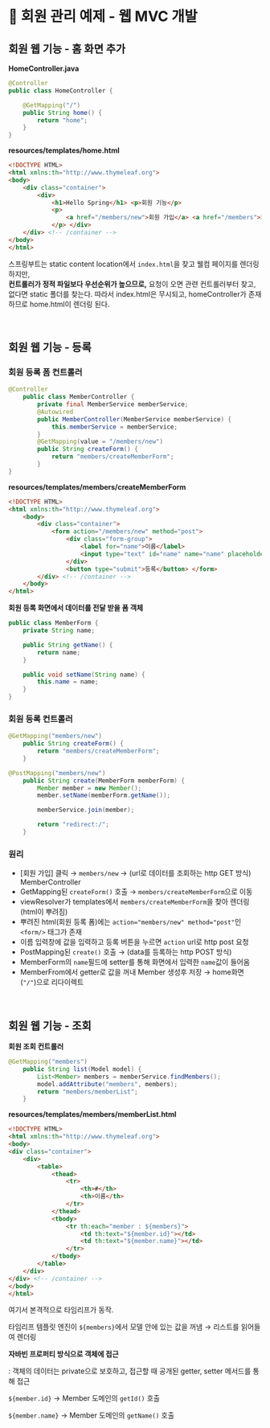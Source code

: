 # 🌱 회원 관리 예제 - 웹 MVC 개발

## 회원 웹 기능 - 홈 화면 추가

**HomeController.java**

```java
@Controller
public class HomeController {

    @GetMapping("/")
    public String home() {
        return "home";
    }
}
```

**resources/templates/home.html**

```html
<!DOCTYPE HTML>
<html xmlns:th="http://www.thymeleaf.org">
<body>
    <div class="container">
        <div>
            <h1>Hello Spring</h1> <p>회원 기능</p>
            <p>
                <a href="/members/new">회원 가입</a> <a href="/members">회원 목록</a>
            </p> </div>
    </div> <!-- /container -->
</body>
</html>
```

스프링부트는 static content location에서 `index.html`을 찾고 웰컴 페이지를 렌더링하지만,  
**컨트롤러가 정적 파일보다 우선순위가 높으므로,** 요청이 오면 관련 컨트롤러부터 찾고, 없다면 static 폴더를 찾는다. 따라서 index.html은 무시되고, homeController가 존재하므로 home.html이 렌더링 된다.

&nbsp;

## 회원 웹 기능 - 등록

### **회원 등록 폼 컨트롤러**

```java
@Controller
    public class MemberController {
        private final MemberService memberService;
        @Autowired
        public MemberController(MemberService memberService) {
            this.memberService = memberService;
        }
        @GetMapping(value = "/members/new")
        public String createForm() {
            return "members/createMemberForm";
        }
}
```

**resources/templates/members/createMemberForm**

```html
<!DOCTYPE HTML>
<html xmlns:th="http://www.thymeleaf.org">
    <body>
        <div class="container">
            <form action="/members/new" method="post">
                <div class="form-group">
                    <label for="name">이름</label>
                    <input type="text" id="name" name="name" placeholder="이름을 입력하세요">
                </div>
                <button type="submit">등록</button> </form>
        </div> <!-- /container -->
    </body>
</html>
```

**회원 등록 화면에서 데이터를 전달 받을 폼 객체**

```java
public class MemberForm {
    private String name;

    public String getName() {
        return name;
    }

    public void setName(String name) {
        this.name = name;
    }
}
```

### **회원 등록 컨트롤러**

```java
@GetMapping("members/new")
    public String createForm() {
        return "members/createMemberForm";
    }

@PostMapping("members/new")
    public String create(MemberForm memberForm) {
        Member member = new Member();
        member.setName(memberForm.getName());

        memberService.join(member);

        return "redirect:/";
    }
```

### 원리

- [회원 가입] 클릭 → `members/new` → (url로 데이터를 조회하는 http GET 방식) MemberController
- GetMapping된 `createForm()` 호출 → `members/createMemberForm`으로 이동
- viewResolver가 templates에서 `members/createMemberForm`을 찾아 렌더링 (html이 뿌려짐)
- 뿌려진 html(회원 등록 폼)에는 `action="members/new" method="post"`인 `<form/>` 태그가 존재
- 이름 입력창에 값을 입력하고 등록 버튼을 누르면 `action` url로 http post 요청
- PostMapping된 `create()` 호출 → (data를 등록하는 http POST 방식)
- MemberForm의 `name`필드에 setter를 통해 화면에서 입력한 `name`값이 들어옴
- MemberFrom에서 getter로 값을 꺼내 Member 생성후 저장 → home화면 (`"/"`)으로 리다이렉트

&nbsp;

## 회원 웹 기능 - 조회

**회원 조회 컨트롤러**

```java
@GetMapping("members")
    public String list(Model model) {
        List<Member> members = memberService.findMembers();
        model.addAttribute("members", members);
        return "members/memberList";
    }
```

**resources/templates/members/memberList.html**

```html
<!DOCTYPE HTML>
<html xmlns:th="http://www.thymeleaf.org">
<body>
<div class="container">
    <div>
        <table>
            <thead>
                <tr>
                    <th>#</th>
                    <th>이름</th>
                </tr>
            </thead>
            <tbody>
                <tr th:each="member : ${members}">
                    <td th:text="${member.id}"></td>
                    <td th:text="${member.name}"></td>
                </tr>
            </tbody>
        </table>
    </div>
</div> <!-- /container -->
</body>
</html>
```

여기서 본격적으로 타임리프가 동작.

타임리프 템플릿 엔진이 `${members}`에서 모델 안에 있는 값을 꺼냄 → 리스트를 읽어들여 렌더링

**자바빈 프로퍼티 방식으로 객체에 접근**

: 객체의 데이터는 private으로 보호하고, 접근할 때 공개된 getter, setter 메서드를 통해 접근

`${member.id}` → Member 도메인의 `getId()` 호출

`${member.name}` → Member 도메인의 `getName()` 호출

